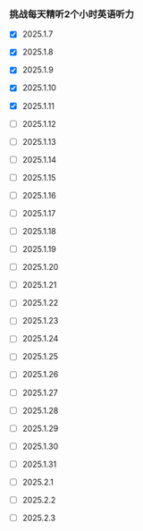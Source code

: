 ### 挑战每天精听2个小时英语听力

- [x] 2025.1.7

- [x] 2025.1.8

- [x] 2025.1.9

- [x] 2025.1.10

- [x] 2025.1.11

- [ ] 2025.1.12

- [ ] 2025.1.13

- [ ] 2025.1.14

- [ ] 2025.1.15

- [ ] 2025.1.16

- [ ] 2025.1.17

- [ ] 2025.1.18

- [ ] 2025.1.19

- [ ] 2025.1.20

- [ ] 2025.1.21

- [ ] 2025.1.22

- [ ] 2025.1.23

- [ ] 2025.1.24

- [ ] 2025.1.25

- [ ] 2025.1.26

- [ ] 2025.1.27

- [ ] 2025.1.28

- [ ] 2025.1.29

- [ ] 2025.1.30

- [ ] 2025.1.31

- [ ] 2025.2.1

- [ ] 2025.2.2

- [ ] 2025.2.3